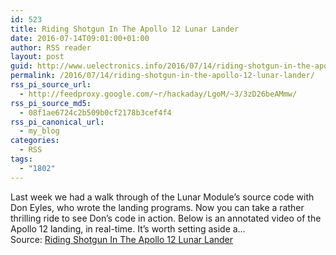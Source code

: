 ```yaml
---
id: 523
title: Riding Shotgun In The Apollo 12 Lunar Lander
date: 2016-07-14T09:01:00+01:00
author: RSS reader
layout: post
guid: http://www.uelectronics.info/2016/07/14/riding-shotgun-in-the-apollo-12-lunar-lander/
permalink: /2016/07/14/riding-shotgun-in-the-apollo-12-lunar-lander/
rss_pi_source_url:
  - http://feedproxy.google.com/~r/hackaday/LgoM/~3/3zD26beAMmw/
rss_pi_source_md5:
  - 08f1ae6724c2b509b0cf2178b3cef4f4
rss_pi_canonical_url:
  - my_blog
categories:
  - RSS
tags:
  - "1802"
---
```

Last week we had a walk through of the Lunar Module’s source code with Don Eyles, who wrote the landing programs. Now you can take a rather thrilling ride to see Don’s code in action. Below is an annotated video of the Apollo 12 landing, in real-time. It’s worth setting aside a…&#013;  
Source: <a href="http://feedproxy.google.com/~r/hackaday/LgoM/~3/3zD26beAMmw/" target="_blank">Riding Shotgun In The Apollo 12 Lunar Lander</a>